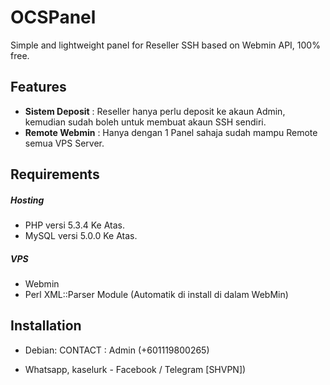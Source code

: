 OCSPanel
=========
Simple and lightweight panel for Reseller SSH based on Webmin API, 100% free.

Features
--------
* **Sistem Deposit** : Reseller hanya perlu deposit ke akaun Admin, kemudian sudah boleh untuk membuat akaun SSH sendiri.
* **Remote Webmin** : Hanya dengan 1 Panel sahaja sudah mampu Remote semua VPS Server.

Requirements
------------

##### Hosting
* PHP versi 5.3.4 Ke Atas.
* MySQL versi 5.0.0 Ke Atas.

##### VPS
* Webmin
* Perl XML::Parser Module (Automatik di install di dalam WebMin)

Installation
------------
* Debian: CONTACT : Admin (+601119800265)
 - Whatsapp, kaselurk - Facebook / Telegram [SHVPN])